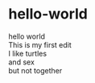 # hello-world
hello world<br>
This is my first edit<br>
I like turtles<br>
and sex<br>
but not together<br>
